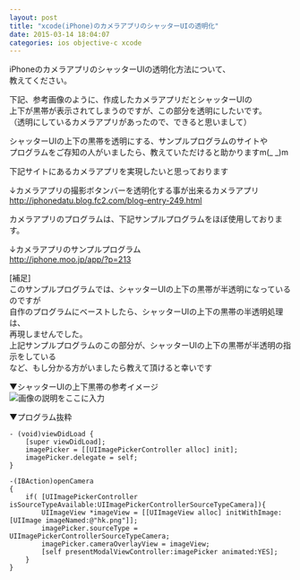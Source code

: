 ```yaml
---
layout: post
title: "xcode(iPhone)のカメラアプリのシャッターUIの透明化"
date: 2015-03-14 18:04:07
categories: ios objective-c xcode
---
```

<p>iPhoneのカメラアプリのシャッターUIの透明化方法について、<br>
教えてください。</p>

<p>下記、参考画像のように、作成したカメラアプリだとシャッターUIの<br>
上下が黒帯が表示されてしまうのですが、この部分を透明にしたいです。<br>
（透明にしているカメラアプリがあったので、できると思いまして）</p>

<p>シャッターUIの上下の黒帯を透明にする、サンプルプログラムのサイトや<br>
プログラムをご存知の人がいましたら、教えていただけると助かりますm(_ _)m</p>

<p>下記サイトにあるカメラアプリを実現したいと思っております</p>

<p>↓カメラアプリの撮影ボタンバーを透明化する事が出来るカメラアプリ<br>
<a href="http://iphonedatu.blog.fc2.com/blog-entry-249.html" rel="nofollow noreferrer">http://iphonedatu.blog.fc2.com/blog-entry-249.html</a></p>

<p>カメラアプリのプログラムは、下記サンプルプログラムをほぼ使用しております。</p>

<p>↓カメラアプリのサンプルプログラム<br>
<a href="http://iphone.moo.jp/app/?p=213" rel="nofollow noreferrer">http://iphone.moo.jp/app/?p=213</a></p>

<p>[補足]<br>
このサンプルプログラムでは、シャッターUIの上下の黒帯が半透明になっているのですが<br>
自作のプログラムにベーストしたら、シャッターUIの上下の黒帯の半透明処理は、<br>
再現しませんでした。<br>
上記サンプルプログラムのこの部分が、シャッターUIの上下の黒帯が半透明の指示をしている<br>
など、もし分かる方がいましたら教えて頂けると幸いです</p>

<p>▼シャッターUIの上下黒帯の参考イメージ<br>
<img src="https://i.stack.imgur.com/i1EPo.png" alt="画像の説明をここに入力"></p>

<p>▼プログラム抜粋</p>

<pre><code>- (void)viewDidLoad {
    [super viewDidLoad];
    imagePicker = [[UIImagePickerController alloc] init];
    imagePicker.delegate = self;
}

-(IBAction)openCamera
{
    if( [UIImagePickerController isSourceTypeAvailable:UIImagePickerControllerSourceTypeCamera]){
        UIImageView *imageView = [[UIImageView alloc] initWithImage:[UIImage imageNamed:@"hk.png"]];
        imagePicker.sourceType = UIImagePickerControllerSourceTypeCamera;
        imagePicker.cameraOverlayView = imageView;      
        [self presentModalViewController:imagePicker animated:YES];
    }
}
</code></pre>
